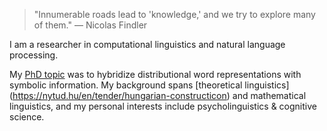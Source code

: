 > "Innumerable roads lead to 'knowledge,' and we try to explore many of them."
> — Nicolas Findler

I am a researcher in computational linguistics and natural language processing.

My [PhD topic](https://hlt.bme.hu/en/publ/makrai-24-phd-official) was to
hybridize distributional word representations with symbolic information.
My background spans
[theoretical linguistics] (https://nytud.hu/en/tender/hungarian-constructicon)
and mathematical linguistics, and my personal interests include
psycholinguistics & cognitive science.
